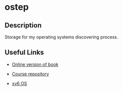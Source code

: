 # ostep

## Description

Storage for my operating systems discovering process.


## Useful Links

- [Online version of book](https://pages.cs.wisc.edu/~remzi/OSTEP/)

- [Course repository](https://github.com/remzi-arpacidusseau/ostep-projects)

- [xv6 OS](https://github.com/mit-pdos/xv6-public)
